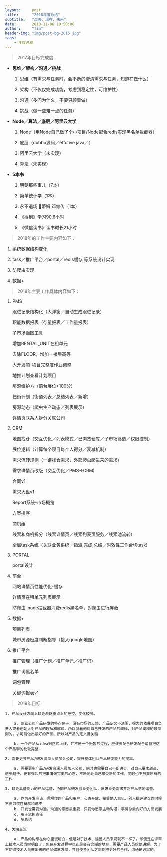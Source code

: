 ```yaml
---
layout:     post
title:      "2018年度总结"
subtitle:   "过去、现在、未来"
date:       2018-11-06 10:58:00
author:     "Tim"
header-img: "img/post-bg-2015.jpg"
tags:
    - 年度总结
---
```


> 2017年目标完成度

- **思维／架构／沟通／挑战**
  
    1. 思维（有需求与任务时，会不断的澄清需求与任务，知道在做什么）
  
    2. 架构（不仅仅完成功能，考虑到稳定性，可维护性）
  
    3. 沟通（多问为什么，不要只顾着做）
  
    4. 挑战（做一些难一点的任务）

- **Node／算法／底层／阿里云大学**
    
    1. Node（用Node自己做了个小项目/Node配合redis实现黑名单拦截器）
  
    2. 底层（dubbo源码／effctive java／）
  
    3. 阿里云大学（未实现）
  
    4. 算法（未实现）

- **5本书**

    1. 明朝那些事儿（7本）
  
    2. 简单统计学（1本）
  
    3. 永不退场 蒂姆 邓肯传（1本）
  
    4. 《得到》学习90.6小时
  
    5. 《微信读书》读书时长21小时

> 2018年的工作主要内容如下：
   
1. 系统数据结构变化

2. task／推广平台／portal／redis缓存 等系统设计实现

3. 防爬虫实现

4. 数据+

> 2018年主要工作具体内容如下：
     
1. PMS

    跟进记录结构化（大弹窗／自动生成跟进记录）

    职能数据报表（存量报表／工作量报表）
   
    子市场画图工具
   
    增加RENTAL_UNIT在租单元
   
    去除FLOOR，增加一楼层高等
   
    大开发商-项目完整度作业调整
   
    地推计划查看计划项目
   
    房源维护方（前台展位+100分）
   
    扫街计划（街道列表／总结列表／新增）
   
    房源动态（爬虫生产动态／列表展示）
   
    详情页联系人拆分关联公司

2. CRM

    地图找仓（交互优化／列表模式／已浏览仓库／子市场筛选／权限控制）
   
    展位逻辑（计算每个项目每个人得分／衰减机制）
   
    需求流转规则（一键找仓需求，外部爬虫爬进来的需求）
   
    需求详情页改版（交互优化／PMS->CRM)
   
    合同v1
   
    需求大盘v1
   
    Report系统-市场概览
   
    方案排序 
   
    商机组
   
    线索和商机拆分（线索详情页／线索列表页服务／线索池流转）
   
    全局task系统（关联业务系统／指派,完成,总结／时效性工作台切task)

3. PORTAL

    portal设计

4. 前台

    网站详情页性能优化-缓存 
   
    详情页在租单元列表展示
   
    防爬虫-node拦截器消费redis黑名单，对爬虫进行屏蔽

5. 数据+

    项目列表
   
    城市房源密度判断指导（接入google地图）

6. 推广平台

    推广管理（推广计划／推广单元／推广词）
  
    推广词黑名单
  
    词包管理
    
    关键词报表v1

> 2019年目标

    1. 产品设计方向上缺乏战略重点上的把控，变化较多。

        a. 创业公司产品研发的特点在于，没有市场的反馈，产品定义不清晰，很大的依靠项目负责人或者创始人对产品的理解和解读。所以就看他对自己开发的产品的阐释，对产品阐释的最深刻的，才可能做出最好的产品。所以对产品的定义挺关键

        b. 一个产品从idea到正式上线，并不是一个短暂的过程，应该要配合研发配合运营把这个产品聊的比较完整~

    2. 需要更多产品/研发资深人员加入公司，提升整体团队产品研发能力的提高。

        a. 需要更多产品/研发资深人员加入公司，同时也需要自己不断进步，对自己要求越高，进步越快。要有强烈的把事情做完美的心态，不断地让自己接受新的工作，同时也不放弃原有的工作

    3. 缺乏具备能力的产品运营，协同产品研发与业务团队，反馈业务需求并将产品落地运营。

        a. 作为开发应该，理解你的产品和用户，心态开放，接受他人意见，别人批评建议的时候不要习惯性辩解和说不
        b. 开发也需要沟通，沟通的意愿最重要，只要你愿意主动沟通，事情总会向好的方面发展
        c. 用于承担责任
        d. 多总结

    4. 欠缺交流

        a. 产品的构想在你心里很明白，但是对于技术、运营人员来说就不一样了。即便是在评审上技术人员当时明白了，但在开发过程中也还是会有含糊的地方，需要产品人员给他讲解。为了不使得技术人员做出来的产品偏离方向，并且使各团队之间能够更好的合作，沟通是必需的。
